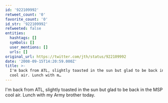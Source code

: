 ```yaml
---
id: '922109992'
retweet_count: '0'
favorite_count: '0'
id_str: '922109992'
retweeted: false
entities:
  hashtags: []
  symbols: []
  user_mentions: []
  urls: []
original_url: https://twitter.com/jth/status/922109992
date: '2008-09-15T14:20:59.000Z'
title: >-
  I'm back from ATL, slightly toasted in the sun but glad to be back in the MSP
  cool air. Lunch with m…
---
```


I'm back from ATL, slightly toasted in the sun but glad to be back in the MSP cool air. Lunch with my Army brother today.